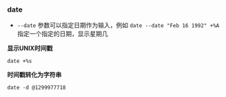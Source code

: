 ### date

- `--date` 参数可以指定日期作为输入，例如 `date --date "Feb 16 1992" +%A` 指定一个指定的日期，显示星期几


**显示UNIX时间戳**

```
date +%s
```

**时间戳转化为字符串**

```
date -d @1299977718
```